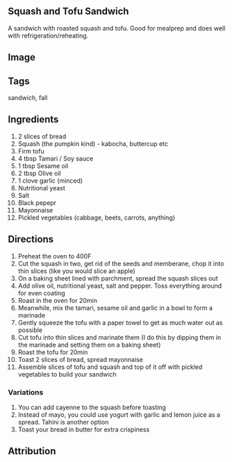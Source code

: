 ## Squash and Tofu Sandwich

A sandwich with roasted squash and tofu. Good for mealprep and does well with refrigeration/reheating.

## Image

## Tags

sandwich, fall

## Ingredients

1. 2 slices of bread
2. Squash (the pumpkin kind) - kabocha, buttercup etc
3. Firm tofu
4. 4 tbsp Tamari / Soy sauce
5. 1 tbsp Sesame oil
6. 2 tbsp Olive oil
7. 1 clove garlic (minced)
8. Nutritional yeast
9. Salt
10. Black pepepr
11. Mayonnaise
12. Pickled vegetables (cabbage, beets, carrots, anything)

## Directions

1. Preheat the oven to 400F
2. Cut the squash in two, get rid of the seeds and memberane, chop it into thin slices (like you would slice an apple)
3. On a baking sheet lined with parchment, spread the squash slices out
4. Add olive oil, nutritional yeast, salt and pepper. Toss everything around for even coating
5. Roast in the oven for 20min
6. Meanwhile, mix the tamari, sesame oil and garlic in a bowl to form a marinade
7. Gently squeeze the tofu with a paper towel to get as much water out as possible
8. Cut tofu into thin slices and marinate them (I do this by dipping them in the marinade and setting them on a baking sheet)
9. Roast the tofu for 20min
10. Toast 2 slices of bread, spread mayonnaise
11. Assemble slices of tofu and squash and top of it off with pickled vegetables to build your sandwich

### Variations

1. You can add cayenne to the squash before toasting
2. Instead of mayo, you could use yogurt with garlic and lemon juice as a spread. Tahini is another option
3. Toast your bread in butter for extra crispiness

## Attribution
